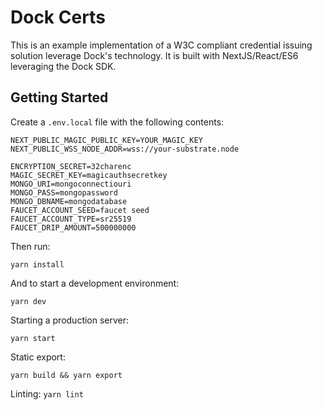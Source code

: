 Dock Certs
==================================

This is an example implementation of a W3C compliant credential issuing solution leverage Dock's technology. It is built with NextJS/React/ES6 leveraging the Dock SDK.


Getting Started
---------------

Create a `.env.local` file with the following contents:

```
NEXT_PUBLIC_MAGIC_PUBLIC_KEY=YOUR_MAGIC_KEY
NEXT_PUBLIC_WSS_NODE_ADDR=wss://your-substrate.node

ENCRYPTION_SECRET=32charenc
MAGIC_SECRET_KEY=magicauthsecretkey
MONGO_URI=mongoconnectiouri
MONGO_PASS=mongopassword
MONGO_DBNAME=mongodatabase
FAUCET_ACCOUNT_SEED=faucet seed
FAUCET_ACCOUNT_TYPE=sr25519
FAUCET_DRIP_AMOUNT=500000000

```

Then run:
```
yarn install
```

And to start a development environment:
```
yarn dev
```

Starting a production server:
```
yarn start
```

Static export:
```
yarn build && yarn export
```

Linting: `yarn lint`
